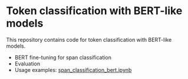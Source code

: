 # Token classification with BERT-like models

This repository contains code for token classification with BERT-like models. 

- BERT fine-tuning for span classification
- Evaluation
- Usage examples: [span_classification_bert.ipynb](span_classification_bert.ipynb)

